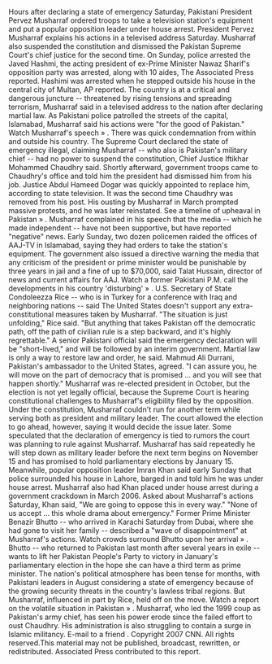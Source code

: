 Hours after declaring a state of emergency Saturday, Pakistani President Pervez Musharraf ordered troops to take a television station's equipment and put a popular opposition leader under house arrest. President Pervez Musharraf explains his actions in a televised address Saturday. Musharraf also suspended the constitution and dismissed the Pakistan Supreme Court's chief justice for the second time. On Sunday, police arrested the Javed Hashmi, the acting president of ex-Prime Minister Nawaz Sharif's opposition party was arrested, along with 10 aides, The Associated Press reported. Hashimi was arrested when he stepped outside his house in the central city of Multan, AP reported. The country is at a critical and dangerous juncture -- threatened by rising tensions and spreading terrorism, Musharraf said in a televised address to the nation after declaring martial law. As Pakistani police patrolled the streets of the capital, Islamabad, Musharraf said his actions were "for the good of Pakistan." Watch Musharraf's speech » . There was quick condemnation from within and outside his country. The Supreme Court declared the state of emergency illegal, claiming Musharraf -- who also is Pakistan's military chief -- had no power to suspend the constitution, Chief Justice Iftikhar Mohammed Chaudhry said. Shortly afterward, government troops came to Chaudhry's office and told him the president had dismissed him from his job. Justice Abdul Hameed Dogar was quickly appointed to replace him, according to state television. It was the second time Chaudhry was removed from his post. His ousting by Musharraf in March prompted massive protests, and he was later reinstated. See a timeline of upheaval in Pakistan » . Musharraf complained in his speech that the media -- which he made independent -- have not been supportive, but have reported "negative" news. Early Sunday, two dozen policemen raided the offices of AAJ-TV in Islamabad, saying they had orders to take the station's equipment. The government also issued a directive warning the media that any criticism of the president or prime minister would be punishable by three years in jail and a fine of up to $70,000, said Talat Hussain, director of news and current affairs for AAJ. Watch a former Pakistani P.M. call the developments in his country 'disturbing' » . U.S. Secretary of State Condoleezza Rice -- who is in Turkey for a conference with Iraq and neighboring nations -- said The United States doesn't support any extra-constitutional measures taken by Musharraf. "The situation is just unfolding," Rice said. "But anything that takes Pakistan off the democratic path, off the path of civilian rule is a step backward, and it's highly regrettable." A senior Pakistani official said the emergency declaration will be "short-lived," and will be followed by an interim government. Martial law is only a way to restore law and order, he said. Mahmud Ali Durrani, Pakistan's ambassador to the United States, agreed. "I can assure you, he will move on the part of democracy that is promised ... and you will see that happen shortly." Musharraf was re-elected president in October, but the election is not yet legally official, because the Supreme Court is hearing constitutional challenges to Musharraf's eligibility filed by the opposition. Under the constitution, Musharraf couldn't run for another term while serving both as president and military leader. The court allowed the election to go ahead, however, saying it would decide the issue later. Some speculated that the declaration of emergency is tied to rumors the court was planning to rule against Musharraf. Musharraf has said repeatedly he will step down as military leader before the next term begins on November 15 and has promised to hold parliamentary elections by January 15. Meanwhile, popular opposition leader Imran Khan said early Sunday that police surrounded his house in Lahore, barged in and told him he was under house arrest. Musharraf also had Khan placed under house arrest during a government crackdown in March 2006. Asked about Musharraf's actions Saturday, Khan said, "We are going to oppose this in every way." "None of us accept ... this whole drama about emergency." Former Prime Minister Benazir Bhutto -- who arrived in Karachi Saturday from Dubai, where she had gone to visit her family -- described a "wave of disappointment" at Musharraf's actions. Watch crowds surround Bhutto upon her arrival » . Bhutto -- who returned to Pakistan last month after several years in exile -- wants to lift her Pakistan People's Party to victory in January's parliamentary election in the hope she can have a third term as prime minister. The nation's political atmosphere has been tense for months, with Pakistani leaders in August considering a state of emergency because of the growing security threats in the country's lawless tribal regions. But Musharraf, influenced in part by Rice, held off on the move. Watch a report on the volatile situation in Pakistan » . Musharraf, who led the 1999 coup as Pakistan's army chief, has seen his power erode since the failed effort to oust Chaudhry. His administration is also struggling to contain a surge in Islamic militancy. E-mail to a friend . Copyright 2007 CNN. All rights reserved.This material may not be published, broadcast, rewritten, or redistributed. Associated Press contributed to this report.